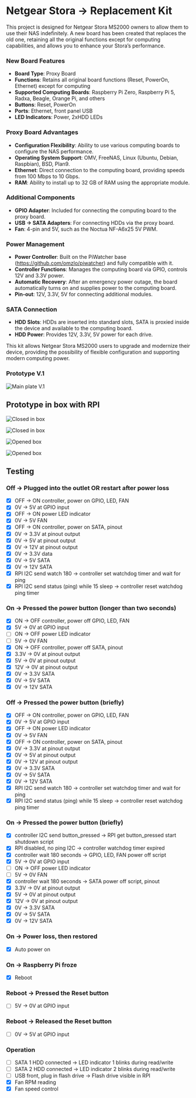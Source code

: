 # Netgear Stora → Replacement Kit

This project is designed for Netgear Stora MS2000 owners to allow them to use their NAS indefinitely. A new board has been created that replaces the old one, retaining all the original functions except for computing capabilities, and allows you to enhance your Stora’s performance.

### New Board Features

- **Board Type**: Proxy Board
- **Functions**: Retains all original board functions (Reset, PowerOn, Ethernet) except for computing
- **Supported Computing Boards**: Raspberry Pi Zero, Raspberry Pi 5, Radxa, Beagle, Orange Pi, and others
- **Buttons**: Reset, PowerOn
- **Ports**: Ethernet, front panel USB
- **LED Indicators**: Power, 2xHDD LEDs

### Proxy Board Advantages

- **Configuration Flexibility**: Ability to use various computing boards to configure the NAS performance.
- **Operating System Support**: OMV, FreeNAS, Linux (Ubuntu, Debian, Raspbian), BSD, Plan9.
- **Ethernet**: Direct connection to the computing board, providing speeds from 100 Mbps to 10 Gbps.
- **RAM**: Ability to install up to 32 GB of RAM using the appropriate module.

### Additional Components

- **GPIO Adapter**: Included for connecting the computing board to the proxy board.
- **USB → SATA Adapters**: For connecting HDDs via the proxy board.
- **Fan**: 4-pin and 5V, such as the Noctua NF-A6x25 5V PWM.

### Power Management

- **Power Controller**: Built on the PiWatcher base (https://github.com/omzlo/piwatcher) and fully compatible with it.
- **Controller Functions**: Manages the computing board via GPIO, controls 12V and 3.3V power.
- **Automatic Recovery**: After an emergency power outage, the board automatically turns on and supplies power to the computing board.
- **Pin-out**: 12V, 3.3V, 5V for connecting additional modules.

### SATA Connection

- **HDD Slots**: HDDs are inserted into standard slots, SATA is proxied inside the device and available to the computing board.
- **HDD Power**: Provides 12V, 3.3V, 5V power for each drive.

This kit allows Netgear Stora MS2000 users to upgrade and modernize their device, providing the possibility of flexible configuration and supporting modern computing power.

### Prototype V.1

![Main plate V.1](https://raw.githubusercontent.com/svanichkin/Netgear-Stora-Replacement-Kit/refs/heads/main/Photos/Prototype_v.1/5.prototype_plate_v.1.heic)

## Prototype in box with RPI

![Closed in box](https://raw.githubusercontent.com/svanichkin/Netgear-Stora-Replacement-Kit/refs/heads/main/Photos/Prototype_v.1/1.prototype_nas_v.1.jpg)

![Closed in box](https://raw.githubusercontent.com/svanichkin/Netgear-Stora-Replacement-Kit/refs/heads/main/Photos/Prototype_v.1/2.prototype_nas_v.1.jpg)

![Opened box](https://raw.githubusercontent.com/svanichkin/Netgear-Stora-Replacement-Kit/refs/heads/main/Photos/Prototype_v.1/3.prototype_nas_v.1.jpg)

![Opened box](https://raw.githubusercontent.com/svanichkin/Netgear-Stora-Replacement-Kit/refs/heads/main/Photos/Prototype_v.1/4.prototype_nas_v.1.jpg)

## Testing

### Off → Plugged into the outlet OR restart after power loss
- [x] OFF → ON controller, power on GPIO, LED, FAN
- [x] 0V → 5V at GPIO input
- [x] OFF → ON power LED indicator
- [x] 0V → 5V FAN
- [x] OFF → ON controller, power on SATA, pinout
- [x] 0V → 3.3V at pinout output
- [x] 0V → 5V at pinout output
- [x] 0V → 12V at pinout output
- [x] 0V → 3.3V data
- [x] 0V → 5V SATA
- [x] 0V → 12V SATA
- [x] RPI I2C send watch 180 → controller set watchdog timer and wait for ping
- [x] RPI I2C send status (ping) while 15 sleep → controller reset watchdog ping timer

### On → Pressed the power button (longer than two seconds)
- [x] ON → OFF controller, power off GPIO, LED, FAN
- [x] 5V → 0V at GPIO input
- [ ] ON → OFF power LED indicator
- [ ] 5V → 0V FAN
- [x] ON → OFF controller, power off SATA, pinout
- [x] 3.3V → 0V at pinout output
- [x] 5V → 0V at pinout output
- [x] 12V → 0V at pinout output
- [x] 0V → 3.3V SATA
- [x] 0V → 5V SATA
- [x] 0V → 12V SATA

### Off → Pressed the power button (briefly)
- [x] OFF → ON controller, power on GPIO, LED, FAN
- [x] 0V → 5V at GPIO input
- [x] OFF → ON power LED indicator
- [x] 0V → 5V FAN
- [x] OFF → ON controller, power on SATA, pinout
- [x] 0V → 3.3V at pinout output
- [x] 0V → 5V at pinout output
- [x] 0V → 12V at pinout output
- [x] 0V → 3.3V SATA
- [x] 0V → 5V SATA
- [x] 0V → 12V SATA
- [x] RPI I2C send watch 180 → controller set watchdog timer and wait for ping
- [x] RPI I2C send status (ping) while 15 sleep → controller reset watchdog ping timer

### On → Pressed the power button (briefly)
- [x] controller I2C send button_pressed → RPI get button_pressed start shutdown script
- [x] RPI disabled, no ping I2C → controller watchdog timer expired
- [x] controller wait 180 seconds → GPIO, LED, FAN power off script
- [x] 5V → 0V at GPIO input
- [ ] ON → OFF power LED indicator
- [ ] 5V → 0V FAN
- [x] controller wait 180 seconds → SATA power off script, pinout
- [x] 3.3V → 0V at pinout output
- [x] 5V → 0V at pinout output
- [x] 12V → 0V at pinout output
- [x] 0V → 3.3V SATA
- [x] 0V → 5V SATA
- [x] 0V → 12V SATA

### On → Power loss, then restored
- [x] Auto power on

### On → Raspberry Pi froze
- [x] Reboot

### Reboot → Pressed the Reset button
- [ ] 5V → 0V at GPIO input

### Reboot → Released the Reset button
- [ ] 0V → 5V at GPIO input

### Operation
- [ ] SATA 1 HDD connected → LED indicator 1 blinks during read/write
- [ ] SATA 2 HDD connected → LED indicator 2 blinks during read/write
- [ ] USB front, plug in flash drive → Flash drive visible in RPI
- [x] Fan RPM reading
- [x] Fan speed control